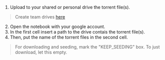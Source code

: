 1) Upload to your shared or personal drive the torrent file(s).
> Create team drives [here](https://td.msgsuite.workers.dev/)
2) Open the notebook with your google account.
3) In the first cell insert a path to the drive contais the torrent file(s).
4) Then, put the name of the torrent files in the second cell.
> For downloading and seeding, mark the "KEEP_SEEDING" box. To just download, let this empty.
